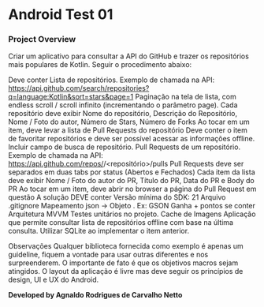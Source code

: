 # Android Test 01
### Project Overview

Criar um aplicativo para consultar a API do GitHub e trazer os repositórios mais populares de Kotlin. Seguir o procedimento abaixo:

Deve conter
Lista de repositórios. Exemplo de chamada na API: https://api.github.com/search/repositories?q=language:Kotlin&sort=stars&page=1 
Paginação na tela de lista, com endless scroll / scroll infinito (incrementando o parâmetro page).
Cada repositório deve exibir Nome do repositório, Descrição do Repositório, Nome / Foto do autor, Número de Stars, Número de Forks
Ao tocar em um item, deve levar a lista de Pull Requests do repositório
Deve conter o item de favoritar repositórios e deve ser possível acessar as informações offline.
Incluir campo de busca de repositório.
Pull Requests de um repositório. Exemplo de chamada na API: https://api.github.com/repos/<criador>/<repositório>/pulls
Pull Requests deve ser separados em duas tabs por status (Abertos e Fechados)
Cada item da lista deve exibir Nome / Foto do autor do PR, Título do PR, Data do PR e Body do PR
Ao tocar em um item, deve abrir no browser a página do Pull Request em questão
A solução DEVE conter
Versão mínima do SDK: 21
Arquivo .gitignore
Mapeamento json -> Objeto . Ex: GSON
Ganha + pontos se conter
Arquitetura MVVM
Testes unitários no projeto.
Cache de Imagens
Aplicação que permite consultar lista de repositórios offline com base na última consulta.
Utilizar SQLite ao implementar o item anterior.

Observações
Qualquer biblioteca fornecida como exemplo é apenas um guideline, fiquem a vontade para usar outras  diferentes e nos surpreenderem. O importante de fato é que os objetivos macros sejam atingidos.
O layout da aplicação é livre mas deve seguir os princípios de design, UI e UX do Android.

**Developed by Agnaldo Rodrigues de Carvalho Netto**
